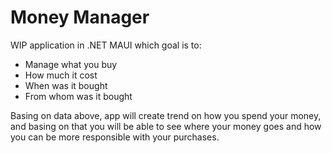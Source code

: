 # Money Manager

WIP application in .NET MAUI which goal is to:

- Manage what you buy
- How much it cost
- When was it bought
- From whom was it bought

Basing on data above, app will create trend on how you spend your money, and basing on that
you will be able to see where your money goes and how you can be more responsible with your purchases.
